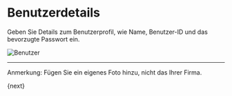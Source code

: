 <!-- add-breadcrumbs -->
# Benutzerdetails


Geben Sie Details zum Benutzerprofil, wie Name, Benutzer-ID und das bevorzugte Passwort ein.

<img alt="Benutzer" class="screenshot"
src="{{docs_base_url}}/v12/assets/img/setup-wizard/step-3.png">

---

Anmerkung: Fügen Sie ein eigenes Foto hinzu, nicht das Ihrer Firma.

{next}
